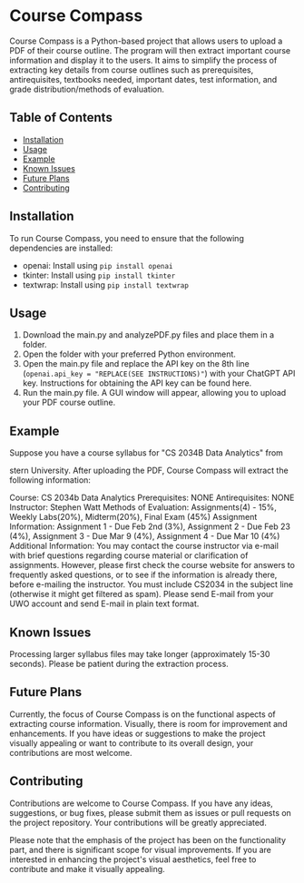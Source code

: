 # Course Compass

Course Compass is a Python-based project that allows users to upload a PDF of their course outline. The program will then extract important course information and display it to the users. It aims to simplify the process of extracting key details from course outlines such as prerequisites, antirequisites, textbooks needed, important dates, test information, and grade distribution/methods of evaluation.

## Table of Contents
- [Installation](#installation)
- [Usage](#usage)
- [Example](#example)
- [Known Issues](#known-issues)
- [Future Plans](#future-plans)
- [Contributing](#contributing)

## Installation

To run Course Compass, you need to ensure that the following dependencies are installed:

- openai: Install using `pip install openai`
- tkinter: Install using `pip install tkinter`
- textwrap: Install using `pip install textwrap`

## Usage

1. Download the main.py and analyzePDF.py files and place them in a folder.
2. Open the folder with your preferred Python environment.
3. Open the main.py file and replace the API key on the 8th line (`openai.api_key = "REPLACE(SEE INSTRUCTIONS)"`) with your ChatGPT API key. Instructions for obtaining the API key can be found here.
4. Run the main.py file. A GUI window will appear, allowing you to upload your PDF course outline.

## Example

Suppose you have a course syllabus for "CS 2034B Data Analytics" from 



stern University. After uploading the PDF, Course Compass will extract the following information:


Course: CS 2034b Data Analytics
Prerequisites: NONE
Antirequisites: NONE
Instructor: Stephen Watt
Methods of Evaluation: Assignments(4) - 15%, Weekly Labs(20%), Midterm(20%), Final Exam (45%)
Assignment Information: Assignment 1 - Due Feb 2nd (3%), Assignment 2 - Due Feb 23 (4%), Assignment 3 - Due Mar 9 (4%), Assignment 4 - Due Mar 10 (4%)
Additional Information: You may contact the course instructor via e-mail with brief questions regarding course material or clarification of assignments. However, please first check the course website for answers to frequently asked questions, or to see if the information is already there, before e-mailing the instructor. You must include CS2034 in the subject line (otherwise it might get filtered as spam). Please send E-mail from your UWO account and send E-mail in plain text format.

## Known Issues
Processing larger syllabus files may take longer (approximately 15-30 seconds). Please be patient during the extraction process.

## Future Plans
Currently, the focus of Course Compass is on the functional aspects of extracting course information. Visually, there is room for improvement and enhancements. If you have ideas or suggestions to make the project visually appealing or want to contribute to its overall design, your contributions are most welcome.

## Contributing
Contributions are welcome to Course Compass. If you have any ideas, suggestions, or bug fixes, please submit them as issues or pull requests on the project repository. Your contributions will be greatly appreciated.

Please note that the emphasis of the project has been on the functionality part, and there is significant scope for visual improvements. If you are interested in enhancing the project's visual aesthetics, feel free to contribute and make it visually appealing.

